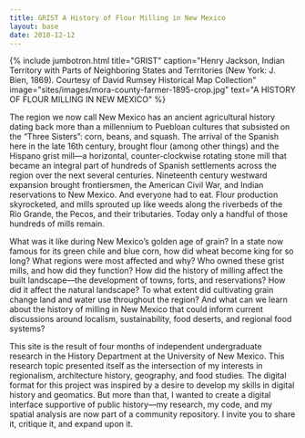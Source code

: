 ```yaml
---
title: GRIST A History of Flour Milling in New Mexico
layout: base
date: 2018-12-12
---
```


{% include jumbotron.html
  title="GRIST"
  caption="Henry Jackson, Indian Territory with Parts of Neighboring States and Territories (New York: J. Bien, 1869). Courtesy of David Rumsey Historical Map Collection"
  image="sites/images/mora-county-farmer-1895-crop.jpg"
  text="A HISTORY OF FLOUR MILLING IN NEW MEXICO"
%}

The region we now call New Mexico has an ancient agricultural history dating back more than a millennium to Puebloan cultures that subsisted on the “Three Sisters”: corn, beans, and squash. The arrival of the Spanish here in the late 16th century, brought flour (among other things) and the Hispano grist mill—a horizontal, counter-clockwise rotating stone mill that became an integral part of hundreds of Spanish settlements across the region over the next several centuries. Nineteenth century westward expansion brought frontiersmen, the American Civil War, and Indian reservations to New Mexico. And everyone had to eat. Flour production skyrocketed, and mills sprouted up like weeds along the riverbeds of the Rio Grande, the Pecos, and their tributaries. Today only a handful of those hundreds of mills remain. 

What was it like during New Mexico’s golden age of grain? In a state now famous for its green chile and blue corn, how did wheat become king for so long? What regions were most affected and why? Who owned these grist mills, and how did they function? How did the history of milling affect the built landscape—the development of towns, forts, and reservations? How did it affect the natural landscape? To what extent did cultivating grain change land and water use throughout the region? And what can we learn about the history of milling in New Mexico that could inform current discussions around localism, sustainability, food deserts, and regional food systems? 

This site is the result of four months of independent undergraduate research in the History Department at the University of New Mexico. This research topic presented itself as the intersection of my interests in regionalism, architecture history, geography, and food studies. The digital format for this project was inspired by a desire to develop my skills in digital history and geomatics. But more than that, I wanted to create a digital interface supportive of public history—my research, my code, and my spatial analysis are now part of a community repository. I invite you to share it, critique it, and expand upon it.


